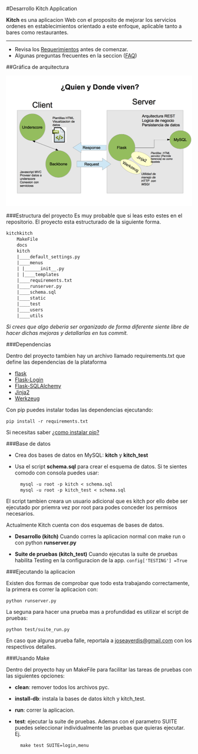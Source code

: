 
#Desarrollo Kitch Application


**Kitch** es una aplicacion Web con el proposito de mejorar los servicios ordenes en establecimientos orientado a este enfoque, aplicable tanto a bares como restaurantes.


- - -
- Revisa los [Requerimientos](docs/requirements.md) antes de comenzar.<br/>
- Algunas preguntas frecuentes en la seccion ([FAQ](docs/faq.md)) <br/>

##Gráfica de arquitectura

![image](docs/img/whoandwhere.png)

###Estructura del proyecto
Es muy probable que si leas esto estes en el repositorio. El proyecto esta estructurado de la siguiente forma.
	
	kitchkitch
		MakeFile
		docs
		kitch
		|____default_settings.py
		|____menus
		| |______init__.py
		| |____templates
		|____requirements.txt
		|____runserver.py
		|____schema.sql
		|____static
		|____test
		|____users
		|____utils

*Si crees que algo deberia ser organizado de forma diferente siente libre de hacer dichas mejoras y detallarlas en tus commit.*

###Dependencias

Dentro del proyecto tambien hay un archivo llamado requirements.txt que define las dependencias de la plataforma

- [flask](flask.pocoo.org)
- [Flask-Login](http://packages.python.org/Flask-Login/)
- [Flask-SQLAlchemy](http://pythonhosted.org/Flask-SQLAlchemy/)
- [Jinja2](http://jinja.pocoo.org/docs/)
- [Werkzeug](http://werkzeug.pocoo.org/)

Con pip puedes instalar todas las dependencias ejecutando:

	pip install -r requirements.txt

Si necesitas saber [¿como instalar pip?](docs/faq.md)

###Base de datos

- Crea dos bases de datos en MySQL: **kitch** y **kitch_test**
- Usa el script **schema.sql** para crear el esquema de datos. Si te sientes comodo con consola puedes usar:

		mysql -u root -p kitch < schema.sql
		mysql -u root -p kitch_test < schema.sql

El script tambien creara un usuario adicional que es kitch por ello debe ser ejecutado por priemra vez 
por root para podes conceder los permisos necesarios.

Actualmente Kitch cuenta con dos esquemas de bases de datos.

- **Desarrollo (kitch)** Cuando corres la aplicacion normal con make run o con python **runserver.py**

- **Suite de pruebas (kitch_test)** Cuando ejecutas la suite de pruebas habilita Testing en la configuracion de la app. `config['TESTING'] =True`

###Ejecutando la aplicacion

Existen dos formas de comprobar que todo esta trabajando correctamente, la primera es correr la aplicacion con:

	python runserver.py
	
La seguna para hacer una prueba mas a profundidad es utilizar el script de pruebas:

	python test/suite_run.py

En caso que alguna prueba falle, reportala a <joseayerdis@gmail.com> con los respectivos detalles. 

###Usando Make

Dentro del proyecto hay un MakeFile para facilitar las tareas de pruebas con las siguientes opciones:

- **clean**: remover todos los archivos pyc.
- **install-db**: instala la bases de datos kitch y kitch_test.
- **run**: correr la aplicacion.
- **test**: ejecutar la suite de pruebas. Ademas con el parametro SUITE puedes seleccionar individualmente las pruebas que quieras ejecutar. Ej.

		make test SUITE=login,menu

